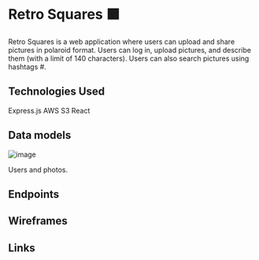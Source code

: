 # Retro Squares 🟧

Retro Squares is a web application where users can upload and share pictures in polaroid format. Users can log in, upload pictures, and describe them (with a limit of 140 characters). Users can also search pictures using hashtags #. 

## Technologies Used

Express.js 
AWS S3
React

## Data models
![image](https://github.com/dhl92000/retro-squares-frontend/assets/135692247/b23d7856-876b-450c-ad34-c32f958364f4)

Users and photos.

## Endpoints

## Wireframes



## Links